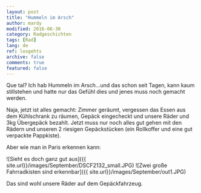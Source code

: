 ```yaml
---
layout: post
title: "Hummeln im Arsch"
author: mardy
modified: 2016-08-30
category: Radgeschichten
tags: [Rad]
lang: de
ref: losgehts
archive: false
comments: true
featured: false
---
```


Que tal? Ich hab Hummeln im Arsch...und das schon seit Tagen, kann kaum stillstehen und hatte nur das Gefühl dies und jenes muss noch gemacht werden.

Naja, jetzt ist alles gemacht: Zimmer geräumt, vergessen das Essen aus dem Kühlschrank zu räumen, Gepäck eingecheckt und unsere Räder und 3kg Übergepäck bezahlt. Jetzt muss nur noch alles gut gehen mit den Rädern und unseren 2 riesigen Gepäckstücken (ein Rollkoffer und eine gut verpackte Pappkiste).

Aber wie man in Paris erkennen kann:

![Sieht es doch ganz gut aus]({{ site.url}}/images/September/DSCF2132_small.JPG)
![Zwei große Fahrradkisten sind erkennbar]({{ site.url}}/images/September/out1.JPG)

Das sind wohl unsere Räder auf dem Gepäckfahrzeug. 